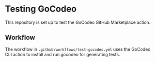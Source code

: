# Testing GoCodeo

This repository is set up to test the GoCodeo GitHub Marketplace action.

## Workflow

The workflow in `.github/workflows/test-gocodeo.yml` uses the GoCodeo CLI action to install and run gocodeo for generating tests.
